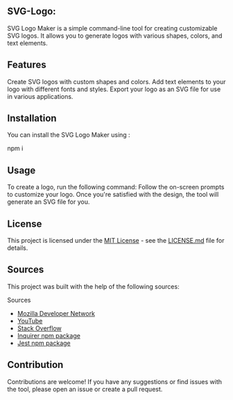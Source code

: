 ## SVG-Logo:

SVG Logo Maker is a simple command-line tool for creating customizable SVG logos. It allows you to generate logos with various shapes, colors, and text elements.

## Features

Create SVG logos with custom shapes and colors.
Add text elements to your logo with different fonts and styles.
Export your logo as an SVG file for use in various applications.

## Installation

You can install the SVG Logo Maker using :

npm i

## Usage

To create a logo, run the following command:
Follow the on-screen prompts to customize your logo. Once you're satisfied with the design, the tool will generate an SVG file for you.

## License

This project is licensed under the [MIT License](LICENSE.md) - see the [LICENSE.md](LICENSE.md) file for details.

## Sources

This project was built with the help of the following sources:

Sources
- [Mozilla Developer Network](https://developer.mozilla.org/en-US/)
- [YouTube](https://www.youtube.com/)
- [Stack Overflow](https://stackoverflow.com/)
- [Inquirer npm package](https://www.npmjs.com/package/inquirer/v/8.2.4)
- [Jest npm package](https://www.npmjs.com/package/jest)

## Contribution

Contributions are welcome! If you have any suggestions or find issues with the tool, please open an issue or create a pull request.
